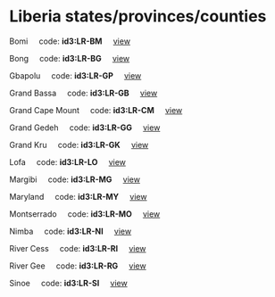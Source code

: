 # Liberia states/provinces/counties
Bomi&nbsp;&nbsp;&nbsp;&nbsp;&nbsp;code: **id3:LR-BM**&nbsp;&nbsp;&nbsp;&nbsp;&nbsp;[view](../../export/geojson/medium/id3/lr/bm.geojson)&nbsp;&nbsp;&nbsp;&nbsp;&nbsp;


Bong&nbsp;&nbsp;&nbsp;&nbsp;&nbsp;code: **id3:LR-BG**&nbsp;&nbsp;&nbsp;&nbsp;&nbsp;[view](../../export/geojson/medium/id3/lr/bg.geojson)&nbsp;&nbsp;&nbsp;&nbsp;&nbsp;


Gbapolu&nbsp;&nbsp;&nbsp;&nbsp;&nbsp;code: **id3:LR-GP**&nbsp;&nbsp;&nbsp;&nbsp;&nbsp;[view](../../export/geojson/medium/id3/lr/gp.geojson)&nbsp;&nbsp;&nbsp;&nbsp;&nbsp;


Grand Bassa&nbsp;&nbsp;&nbsp;&nbsp;&nbsp;code: **id3:LR-GB**&nbsp;&nbsp;&nbsp;&nbsp;&nbsp;[view](../../export/geojson/medium/id3/lr/gb.geojson)&nbsp;&nbsp;&nbsp;&nbsp;&nbsp;


Grand Cape Mount&nbsp;&nbsp;&nbsp;&nbsp;&nbsp;code: **id3:LR-CM**&nbsp;&nbsp;&nbsp;&nbsp;&nbsp;[view](../../export/geojson/medium/id3/lr/cm.geojson)&nbsp;&nbsp;&nbsp;&nbsp;&nbsp;


Grand Gedeh&nbsp;&nbsp;&nbsp;&nbsp;&nbsp;code: **id3:LR-GG**&nbsp;&nbsp;&nbsp;&nbsp;&nbsp;[view](../../export/geojson/medium/id3/lr/gg.geojson)&nbsp;&nbsp;&nbsp;&nbsp;&nbsp;


Grand Kru&nbsp;&nbsp;&nbsp;&nbsp;&nbsp;code: **id3:LR-GK**&nbsp;&nbsp;&nbsp;&nbsp;&nbsp;[view](../../export/geojson/medium/id3/lr/gk.geojson)&nbsp;&nbsp;&nbsp;&nbsp;&nbsp;


Lofa&nbsp;&nbsp;&nbsp;&nbsp;&nbsp;code: **id3:LR-LO**&nbsp;&nbsp;&nbsp;&nbsp;&nbsp;[view](../../export/geojson/medium/id3/lr/lo.geojson)&nbsp;&nbsp;&nbsp;&nbsp;&nbsp;


Margibi&nbsp;&nbsp;&nbsp;&nbsp;&nbsp;code: **id3:LR-MG**&nbsp;&nbsp;&nbsp;&nbsp;&nbsp;[view](../../export/geojson/medium/id3/lr/mg.geojson)&nbsp;&nbsp;&nbsp;&nbsp;&nbsp;


Maryland&nbsp;&nbsp;&nbsp;&nbsp;&nbsp;code: **id3:LR-MY**&nbsp;&nbsp;&nbsp;&nbsp;&nbsp;[view](../../export/geojson/medium/id3/lr/my.geojson)&nbsp;&nbsp;&nbsp;&nbsp;&nbsp;


Montserrado&nbsp;&nbsp;&nbsp;&nbsp;&nbsp;code: **id3:LR-MO**&nbsp;&nbsp;&nbsp;&nbsp;&nbsp;[view](../../export/geojson/medium/id3/lr/mo.geojson)&nbsp;&nbsp;&nbsp;&nbsp;&nbsp;


Nimba&nbsp;&nbsp;&nbsp;&nbsp;&nbsp;code: **id3:LR-NI**&nbsp;&nbsp;&nbsp;&nbsp;&nbsp;[view](../../export/geojson/medium/id3/lr/ni.geojson)&nbsp;&nbsp;&nbsp;&nbsp;&nbsp;


River Cess&nbsp;&nbsp;&nbsp;&nbsp;&nbsp;code: **id3:LR-RI**&nbsp;&nbsp;&nbsp;&nbsp;&nbsp;[view](../../export/geojson/medium/id3/lr/ri.geojson)&nbsp;&nbsp;&nbsp;&nbsp;&nbsp;


River Gee&nbsp;&nbsp;&nbsp;&nbsp;&nbsp;code: **id3:LR-RG**&nbsp;&nbsp;&nbsp;&nbsp;&nbsp;[view](../../export/geojson/medium/id3/lr/rg.geojson)&nbsp;&nbsp;&nbsp;&nbsp;&nbsp;


Sinoe&nbsp;&nbsp;&nbsp;&nbsp;&nbsp;code: **id3:LR-SI**&nbsp;&nbsp;&nbsp;&nbsp;&nbsp;[view](../../export/geojson/medium/id3/lr/si.geojson)&nbsp;&nbsp;&nbsp;&nbsp;&nbsp;

